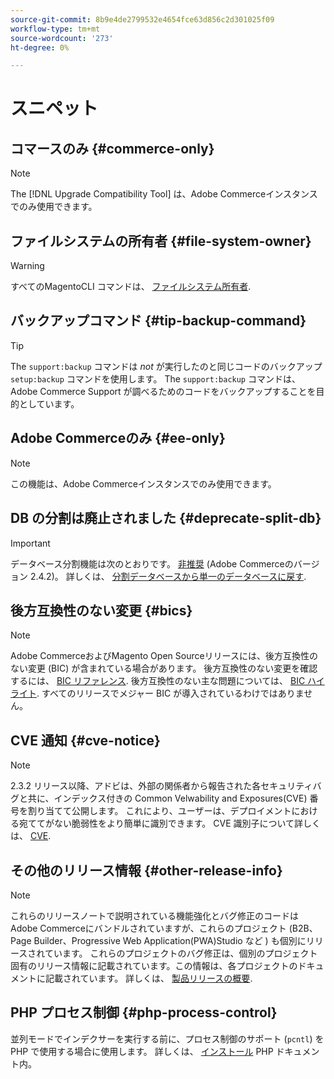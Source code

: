 ```yaml
---
source-git-commit: 8b9e4de2799532e4654fce63d856c2d301025f09
workflow-type: tm+mt
source-wordcount: '273'
ht-degree: 0%

---
```

# スニペット

## コマースのみ {#commerce-only}

>[!NOTE]
>
>The [!DNL Upgrade Compatibility Tool] は、Adobe Commerceインスタンスでのみ使用できます。

<!-- Configuration guide snippets -->

## ファイルシステムの所有者 {#file-system-owner}

>[!WARNING]
>
>すべてのMagentoCLI コマンドは、 [ファイルシステム所有者](/help/configuration/cli/config-cli.md#prerequisites).

## バックアップコマンド {#tip-backup-command}

>[!TIP]
>
>The `support:backup` コマンドは _not_ が実行したのと同じコードのバックアップ `setup:backup` コマンドを使用します。 The `support:backup` コマンドは、Adobe Commerce Support が調べるためのコードをバックアップすることを目的としています。

## Adobe Commerceのみ {#ee-only}

>[!NOTE]
>
>この機能は、Adobe Commerceインスタンスでのみ使用できます。

## DB の分割は廃止されました {#deprecate-split-db}

>[!IMPORTANT]
>
>データベース分割機能は次のとおりです。 [非推奨](https://community.magento.com/t5/Magento-DevBlog/Deprecation-of-Split-Database-in-Magento-Commerce/ba-p/465187?_ga=2.128934671.2024864496.1657558157-1596100530.1657558157) (Adobe Commerceのバージョン 2.4.2)。 詳しくは、 [分割データベースから単一のデータベースに戻す](/help/configuration/storage/revert-split-database.md).

<!-- End of Configuration guide snippets -->

## 後方互換性のない変更 {#bics}

>[!NOTE]
>
>Adobe CommerceおよびMagento Open Sourceリリースには、後方互換性のない変更 (BIC) が含まれている場合があります。 後方互換性のない変更を確認するには、 [BIC リファレンス](https://developer.adobe.com/commerce/php/development/backward-incompatible-changes/reference/). 後方互換性のない主な問題については、 [BIC ハイライト](https://developer.adobe.com/commerce/php/development/backward-incompatible-changes/highlights/). すべてのリリースでメジャー BIC が導入されているわけではありません。

## CVE 通知 {#cve-notice}

>[!NOTE]
>
>2.3.2 リリース以降、アドビは、外部の関係者から報告された各セキュリティバグと共に、インデックス付きの Common Velwability and Exposures(CVE) 番号を割り当てて公開します。 これにより、ユーザーは、デプロイメントにおける宛ててがない脆弱性をより簡単に識別できます。 CVE 識別子について詳しくは、 [CVE](https://cve.mitre.org/).

## その他のリリース情報 {#other-release-info}

>[!NOTE]
>
>これらのリリースノートで説明されている機能強化とバグ修正のコードはAdobe Commerceにバンドルされていますが、これらのプロジェクト (B2B、Page Builder、Progressive Web Application(PWA)Studio など ) も個別にリリースされています。 これらのプロジェクトのバグ修正は、個別のプロジェクト固有のリリース情報に記載されています。この情報は、各プロジェクトのドキュメントに記載されています。 詳しくは、 [製品リリースの概要](/help/release/release-notes/overview.md).

## PHP プロセス制御 {#php-process-control}

並列モードでインデクサーを実行する前に、プロセス制御のサポート (`pcntl`) を PHP で使用する場合に使用します。 詳しくは、 [インストール](https://www.php.net/manual/en/pcntl.installation.php) PHP ドキュメント内。
